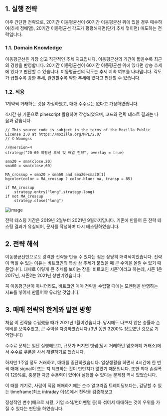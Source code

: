 ## 1. 실행 전략

아주 간단한 전략으로, 20기간 이동평균선이 60기간 이동평균선 위에 있을 경우 매수하여(추세 정배열), 20기간 이동평균선 각도가 평평해지면(단기 추세 꺾이면) 매도하는 전략입니다.

### 1.1. Domain Knowledge

이동평균선은 가장 쉽고 직관적인 추세 지표입니다. 이동평균선의 기간이 짧을수록 최근의 경향을 반영합니다. 20기간 이동평균선이 60기간 이동평균선 위에 있다면 상승 추세에 있다고 판단할 수 있습니다. 이동평균선의 각도는 추세 지속 여부를 나타냅니다. 각도가 급할수록 강한 추세, 완만할수록 약한 추세에 있다고 판단할 수 있습니다. 

### 1.2. 적용
1계약씩 거래하는 것을 가정하였고, 매매 수수료는 없다고 가정하였습니다.

4시간 봉 기준으로 pinescript 활용하여 작성되었으며, 코드와 전략 테스트 결과는 다음과 같습니다.

```
// This source code is subject to the terms of the Mozilla Public License 2.0 at https://mozilla.org/MPL/2.0/
// © Woongss

//@version=4
strategy("20-60 이평선 추세 및 배열 전략", overlay = true)

sma20 = sma(close,20)
sma60 = sma(close,60)

MA_crossup = sma20 > sma60 and sma20>sma20[1]
bgcolor(color = MA_crossup ? color.blue: na, transp = 85)

if MA_crossup
    strategy.entry("long",strategy.long)
if not MA_crossup
    strategy.close("long")
```

![image](https://user-images.githubusercontent.com/88834958/134805197-2ff26b69-defa-40c4-8fc7-6310c2b2404c.png)

전략 테스팅 기간은 2019년 2월부터 2021년 9월까지입니다. 기존에 만들어 둔 전략 테스팅 결과가 유실되어, 문서를 작성하며 다시 테스팅하였습니다.

## 2. 전략 해석

이동평균선만으로도 강력한 전략을 만들 수 있다는 점은 상당히 매력적이었습니다. 전략이 먹힐 수 있는 이유는 비트코인의 특성 상 추세가 붙었을 때 큰 수익을 올릴 수 있기 때문입니다. 대체로 이렇게 큰 추세를 보이는 장을 '비트코인 시즌'이라고 하는데, 시즌 1은 2017년, 시즌2는 2021년 상반기였습니다. 

꼭 이동평균선이 아니더라도, 비트코인 매매 전략을 수립할 때에는 모멘텀을 반영하는 지표를 넣어서 만들어야 유리할 것입니다.

## 3. 매매 전략의 한계와 발전 방향

처음 이 전략을 수립했을 때가 2021년 1월이었습니다. 당시에도 나쁘지 않은 승률과 손익비를 보여주었고, 큰 수익을 자랑하였습니다.(3년 동안 3200% 정도였던 것으로 기억합니다)

수수료 문제는 일단 실행해보고, 규모가 커지면 빗썸(당시 거래하던 암호화폐 거래소)에서 수수료 쿠폰을 사서 해결하기로 했습니다.

하지만 1주일 정도 거래하고, 매매를 중단하였습니다. 일상생활을 하면서 4시간에 한 번씩 매매 signal이 뜨는 지 체크하는 것이 만만치가 않았기 때문입니다. 또한 최대 손실폭이 129%로, 충분한 자금 수용력이 있어야 실행할 수 있다는 문제점 역시 있었습니다.

이 때를 계기로, 사람이 직접 매매하기에는 순수 알고리즘 트레이딩보다는, 감당할 수 있는 timeframe(최소 intraday 이상)에서 전략을 검증해보고

정성적인 변수(매크로 시황, 기업 소식/펀더멘털 등)와 섞어서 매매하는 것이 우위를 가질 수 있다는 판단을 하였습니다.
